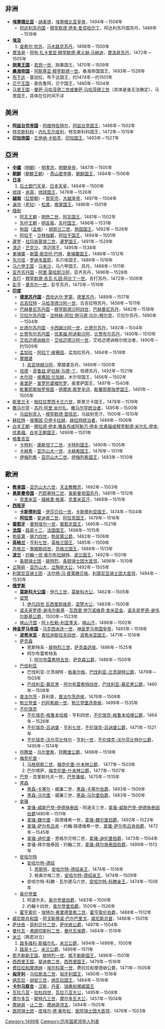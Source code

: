## 非洲

  - **[埃塞俄比亚](../Page/埃塞俄比亚.md "wikilink")** -
    [纳奥德](../Page/纳奥德.md "wikilink")，[埃塞俄比亚皇帝](../Page/埃塞俄比亚领袖列表.md "wikilink")，1494年－1508年
      - [阿达利苏丹国](../Page/阿达利苏丹国.md "wikilink") -
        [穆罕默德·伊本·爱资哈尔丁](../Page/穆罕默德·伊本·爱资哈尔丁.md "wikilink")，阿达利苏丹国苏丹，1488年－1518年
  - **[埃及](../Page/埃及.md "wikilink")**
    1.  [查希尔·坎苏](../Page/查希尔·坎苏.md "wikilink")，[马木路克苏丹](../Page/埃及君主列表.md "wikilink")，1498年－1500年
  - [摩洛哥](../Page/摩洛哥.md "wikilink") -
    [阿布·扎卡里亚·穆罕默德·塞义赫·马赫迪](../Page/阿布·扎卡里亚·穆罕默德·塞义赫·马赫迪.md "wikilink")，[摩洛哥苏丹](../Page/摩洛哥君主列表.md "wikilink")，1472年－1505年
  - **[刚果王国](../Page/刚果王国.md "wikilink")** -
    [若昂一世](../Page/若昂一世_\(刚果\).md "wikilink")，刚果国王，1470年－1509年
  - **[桑海帝国](../Page/桑海帝国.md "wikilink")** -
    [阿斯基亚·穆罕默德一世](../Page/阿斯基亚·穆罕默德一世.md "wikilink")，桑海帝国国王，1493年－1528年
  - [布干达](../Page/布干达.md "wikilink") - 基加拉，布干达国王，约1474年－约1501年
  - [贝宁王国](../Page/贝宁王国.md "wikilink") - 奥佐鲁阿，贝宁国王，1480年－1504年
  - [马里王国](../Page/马里王国.md "wikilink") -
    [曼萨·马哈茂德二世或](../Page/曼萨·马哈茂德二世.md "wikilink")[曼萨·马哈茂德三世](../Page/曼萨·马哈茂德三世.md "wikilink")（具体是谁无法确定），马里国王，具体在位时间不详

## 美洲

  - **[阿兹台克帝国](../Page/阿茲特克.md "wikilink")** -
    [阿维特佐特尔](../Page/阿维特佐特尔.md "wikilink")，[阿兹台克国王](../Page/阿茲特克.md "wikilink")，1486年－1502年
  - [特克斯科科](../Page/特克斯科科.md "wikilink") -
    [内扎瓦尔皮利](../Page/内扎瓦尔皮利.md "wikilink")，特克斯科科国王，1472年－1515年
  - **[印加帝国](../Page/印加帝國.md "wikilink")** -
    [瓦伊纳·卡帕克](../Page/瓦伊纳·卡帕克.md "wikilink")，[印加国王](../Page/印加帝國.md "wikilink")，1493年－1527年

## 亞洲

  - **[中國](../Page/中国.md "wikilink")**（[明朝](../Page/明朝.md "wikilink")）-
    [明孝宗](../Page/明孝宗.md "wikilink")，[明朝皇帝](../Page/明朝君主列表.md "wikilink")，1487年－1505年
  - **[朝鮮](../Page/朝鮮_\(稱謂\).md "wikilink")**（[朝鮮王朝](../Page/朝鮮王朝.md "wikilink")）-
    [燕山君](../Page/燕山君.md "wikilink")[李隆](../Page/燕山君.md "wikilink")，[朝鲜国王](../Page/朝鮮王朝.md "wikilink")，1494年－1506年
  - **[日本](../Page/日本.md "wikilink")**
    1.  [后土御门天皇](../Page/後土御門天皇.md "wikilink")，[日本天皇](../Page/日本天皇列表.md "wikilink")，1464年－1500年
  - [琉球](../Page/琉球.md "wikilink") -
    [尚真](../Page/尚真.md "wikilink")，[琉球国王](../Page/琉球君主列表.md "wikilink")，1478年－1526年
  - **[越南](../Page/越南.md "wikilink")**（[后黎朝](../Page/後黎朝.md "wikilink")）-
    [黎宪宗](../Page/黎憲宗.md "wikilink")，[大越皇帝](../Page/越南君主列表.md "wikilink")，1497年－1504年
  - [澜沧](../Page/澜沧王国.md "wikilink")（[老挝](../Page/老挝.md "wikilink")）-
    [松普](../Page/松普.md "wikilink")，[南掌国王](../Page/老挝君主列表.md "wikilink")，1496年－1501年
  - [缅甸](../Page/缅甸.md "wikilink")
      - [阿瓦王朝](../Page/阿瓦.md "wikilink") -
        [明恭二世](../Page/明恭二世.md "wikilink")，[阿瓦国王](../Page/缅甸君主列表.md "wikilink")，1481年－1502年
      - [东吁王朝](../Page/东吁王朝.md "wikilink") -
        [明吉瑜](../Page/明吉瑜.md "wikilink")，[东吁国王](../Page/缅甸君主列表.md "wikilink")，1486年－1531年
      - [勃固](../Page/勃固.md "wikilink")（[孟族](../Page/孟族.md "wikilink")）-
        [频耶兰二世](../Page/频耶兰二世.md "wikilink")，[勃固国王](../Page/缅甸君主列表.md "wikilink")，1492年－1526年
      - [阿拉干](../Page/阿拉干.md "wikilink") -
        [沙林伽都](../Page/沙林伽都.md "wikilink")，[阿拉干国王](../Page/缅甸君主列表.md "wikilink")，1494年－1501年
  - [暹罗](../Page/泰国.md "wikilink") -
    [拉玛铁菩提二世](../Page/拉玛铁菩提二世.md "wikilink")，[暹罗国王](../Page/泰国君主列表.md "wikilink")，1491年－1529年
  - [清迈](../Page/清邁.md "wikilink") -
    [芒克沙](../Page/芒克沙.md "wikilink")，清迈国王，1495年－1538年
  - [柬埔寨](../Page/柬埔寨.md "wikilink") -
    [斯雷·索空托·巴特](../Page/斯雷·索空托·巴特.md "wikilink")，[柬埔寨国王](../Page/柬埔寨君主列表.md "wikilink")，1486年－1512年
  - [东爪哇](../Page/爪哇岛.md "wikilink") -
    [罗纳韦查耶](../Page/罗纳韦查耶.md "wikilink")，东爪哇国王，1486年－1516年
  - [马六甲王国](../Page/满剌加苏丹国.md "wikilink") -
    [马末沙](../Page/马末沙\(马六甲\).md "wikilink")，马六甲国王、苏丹，1488年－1511年
  - [亚齐苏丹国](../Page/亞齊特別行政區.md "wikilink") -
    [阿里·莫哈耶沙阿](../Page/阿里·莫哈耶沙阿.md "wikilink")，亚齐苏丹，1496年－1528年
  - [吉打](../Page/吉打.md "wikilink") -
    [穆罕默德·吉瓦·扎因·阿比丁一世](../Page/穆罕默德·吉瓦·扎因·阿比丁一世.md "wikilink")，吉打苏丹，1472年－1506年
  - [彭亨](../Page/彭亨.md "wikilink") -
    [曼苏尔一世](../Page/曼苏尔一世.md "wikilink")，彭亨苏丹，1475年－1519年
  - **[印度](../Page/印度.md "wikilink")**
      - **[德里苏丹国](../Page/德里苏丹国.md "wikilink")** -
        [西坎达尔·罗第](../Page/西坎达尔·罗第.md "wikilink")，[德里苏丹](../Page/德里苏丹.md "wikilink")，1489年－1517年
      - [古吉拉特](../Page/古吉拉特.md "wikilink") -
        [马哈茂德沙阿一世](../Page/马哈茂德沙阿一世.md "wikilink")，古吉拉特苏丹，1458年－1511年
      - [巴赫曼尼苏丹国](../Page/巴赫曼尼苏丹国.md "wikilink") -
        [穆罕默德沙阿四世](../Page/穆罕默德沙阿四世.md "wikilink")，[巴赫曼尼苏丹](../Page/巴赫曼尼苏丹国.md "wikilink")，1482年－1518年
      - [贝拉尔苏丹国](../Page/贝拉尔苏丹国.md "wikilink") -
        [法特赫-阿拉·伊马德·乌尔-穆尔克](../Page/法特赫-阿拉·伊马德·乌尔-穆尔克.md "wikilink")，贝拉尔苏丹，1490年－1504年
      - [比德尔苏丹国](../Page/比德尔.md "wikilink") -
        [卡西姆沙阿一世](../Page/卡西姆沙阿一世.md "wikilink")，[比德尔苏丹](../Page/比德尔.md "wikilink")，1492年－1504年
      - [比贾布尔苏丹国](../Page/阿迪勒·沙阿王朝.md "wikilink") -
        [优素福·阿迪勒沙阿](../Page/优素福·阿迪勒沙阿.md "wikilink")，[比贾布尔苏丹](../Page/阿迪勒·沙阿王朝.md "wikilink")，1490年－1510年
      - [艾哈迈德讷格尔](../Page/艾哈迈德讷格尔.md "wikilink") -
        [艾哈迈德沙阿一世](../Page/艾哈迈德沙阿一世.md "wikilink")，艾哈迈德讷格尔统治者，1490年－约1509年
      - [孟加拉](../Page/孟加拉.md "wikilink") -
        [阿拉丁·侯赛因](../Page/阿拉丁·侯赛因.md "wikilink")，孟加拉苏丹，1494年－1518年
      - [摩腊婆](../Page/摩腊婆.md "wikilink")
        1.  [吉亚特赫沙阿](../Page/吉亚特赫沙阿.md "wikilink")，摩腊婆苏丹，1469年－1500年
      - [信德](../Page/信德.md "wikilink") -
        [菲鲁兹·萨拉赫·乌德-丁](../Page/菲鲁兹·萨拉赫·乌德-丁.md "wikilink")，信德苏丹，1492年－1521年
      - [木尔坦](../Page/木尔坦.md "wikilink") -
        [侯赛因·兰加赫](../Page/侯赛因·兰加赫.md "wikilink")，木尔坦国王，1456年－1502年
      - [奥里萨](../Page/奥里萨.md "wikilink") -
        [普罗陀婆楼陀罗](../Page/普罗陀婆楼陀罗.md "wikilink")，奥里萨国王，1497年－1540年
      - [毗奢耶那伽罗帝国](../Page/毗奢耶那伽罗王朝.md "wikilink") -
        [伊摩底·那罗辛诃](../Page/伊摩底·那罗辛诃.md "wikilink")，[毗奢耶那伽罗国王](../Page/毗奢耶那伽罗王朝.md "wikilink")，1491年－1505年
  - [斯里兰卡](../Page/斯里蘭卡.md "wikilink") -
    [帕拉拉贾西卡兰六世](../Page/帕拉拉贾西卡兰六世.md "wikilink")，斯里兰卡国王，1478年－1519年
  - [撒马尔罕](../Page/撒馬爾罕.md "wikilink") -
    [苏丹·阿里·米尔扎](../Page/苏丹·阿里·米尔扎.md "wikilink")，[撒马尔罕统治者](../Page/伊朗君主列表.md "wikilink")，1495年－1500年
      - [乌兹别克人](../Page/乌兹别克族.md "wikilink") -
        [穆罕默德·昔班尼](../Page/穆罕默德·昔班尼.md "wikilink")，乌兹别克汗，1500年－1510年
  - [赫拉特](../Page/赫拉特.md "wikilink") -
    [侯赛因·贝伊卡拉赫](../Page/侯赛因·贝伊卡拉赫.md "wikilink")，[赫拉特统治者](../Page/伊朗君主列表.md "wikilink")，1469年－1506年
  - [白羊王朝](../Page/白羊王朝.md "wikilink") -
    [穆拉德·伊本·雅各布或](../Page/穆拉德·伊本·雅各布.md "wikilink")[阿勒万·伊本·优素福或](../Page/阿勒万·伊本·优素福.md "wikilink")[穆罕默德·米尔扎·伊本·优素福](../Page/穆罕默德·米尔扎·伊本·优素福.md "wikilink")，[白羊王朝国王](../Page/伊朗君主列表.md "wikilink")，1499年－1501年
  - [格鲁吉亚](../Page/格鲁吉亚.md "wikilink")
      - [卡特利](../Page/卡特利.md "wikilink") -
        [康斯坦丁二世](../Page/康斯坦丁二世_\(格鲁吉亚\).md "wikilink")，[卡特利国王](../Page/格鲁吉亚君主列表.md "wikilink")，1490年－1505年
      - [卡赫希](../Page/卡赫希.md "wikilink") -
        [亚历山大一世](../Page/亚历山大一世_\(卡赫希\).md "wikilink")，[卡赫希国王](../Page/格鲁吉亚君主列表.md "wikilink")，1476年－1511年
      - [伊梅列希](../Page/伊梅列希.md "wikilink") -
        [亚历山大二世](../Page/亚历山大二世_\(伊梅列希\).md "wikilink")，[伊梅列希国王](../Page/格鲁吉亚君主列表.md "wikilink")，1483年－1510年

## 歐洲

  - **[教皇国](../Page/教宗國.md "wikilink")** -
    [亚历山大六世](../Page/亞歷山大六世.md "wikilink")，[天主教教宗](../Page/教宗.md "wikilink")，1492年－1503年
  - **[奥斯曼帝国](../Page/奥斯曼帝国.md "wikilink")** -
    [巴耶塞特二世](../Page/巴耶塞特二世.md "wikilink")，[奥斯曼帝国苏丹](../Page/奥斯曼帝国苏丹列表.md "wikilink")，1481年－1512年
      - [克里米亚](../Page/克里米亚.md "wikilink") -
        [缅格里·格莱](../Page/缅格里·格莱.md "wikilink")，[克里米亚汗](../Page/克里米亚.md "wikilink")，1468年－1515年
  - **[西班牙](../Page/西班牙.md "wikilink")**
      - **[卡斯蒂利亚](../Page/卡斯蒂利亚.md "wikilink")** -
        [伊莎贝拉一世](../Page/伊莎贝拉一世.md "wikilink")，[卡斯蒂利亚国王](../Page/卡斯蒂利亚君主列表.md "wikilink")，1474年－1504年
      - **[阿拉贡](../Page/阿拉贡.md "wikilink")** -
        [斐迪南二世](../Page/斐迪南二世_\(阿拉贡\).md "wikilink")，[阿拉贡国王](../Page/阿拉贡君主列表.md "wikilink")，1479年－1516年
  - **[葡萄牙](../Page/葡萄牙.md "wikilink")** -
    [曼努埃尔一世](../Page/曼努埃尔一世_\(葡萄牙\).md "wikilink")，[葡萄牙国王](../Page/葡萄牙君主列表.md "wikilink")，1495年－1521年
  - **[法国](../Page/法国.md "wikilink")** -
    [路易十二](../Page/路易十二.md "wikilink")，[法国国王](../Page/法国君主列表.md "wikilink")，1498年－1515年
  - [勃艮第](../Page/勃艮第.md "wikilink") -
    [腓力四世](../Page/腓力一世_\(卡斯蒂利亚\).md "wikilink")，[勃艮第公爵](../Page/勃艮第统治者列表.md "wikilink")，1482年－1506年
  - **[英格兰](../Page/英格兰.md "wikilink")** -
    [亨利七世](../Page/亨利七世_\(英格兰\).md "wikilink")，[英格兰国王](../Page/英國君主列表.md "wikilink")，1485年－1509年
  - [苏格兰](../Page/蘇格蘭.md "wikilink") -
    [詹姆斯四世](../Page/詹姆斯四世_\(苏格兰\).md "wikilink")，[苏格兰国王](../Page/苏格兰君主列表.md "wikilink")，1488年－1513年
  - **[波兰](../Page/波兰.md "wikilink")** -
    [约翰一世·奥尔布拉赫特](../Page/约翰一世·奥尔布拉赫特.md "wikilink")，[波兰国王](../Page/波兰君主列表.md "wikilink")，1492年－1501年
      - [条顿骑士团](../Page/条顿骑士团.md "wikilink") -
        [腓特烈](../Page/腓特烈_\(条顿骑士团\).md "wikilink")，[条顿骑士团大首领](../Page/条顿骑士团.md "wikilink")，1498年－1510年
  - [立陶宛](../Page/立陶宛.md "wikilink") -
    [亚历山大](../Page/亚历山大_\(波兰\).md "wikilink")，[立陶宛大公](../Page/立陶宛大公.md "wikilink")，1492年－1505年
  - [利窝尼亚骑士团](../Page/利窝尼亚骑士团.md "wikilink") -
    [沃尔特·冯·普莱滕贝格](../Page/沃尔特·冯·普莱滕贝格.md "wikilink")，[利窝尼亚骑士团大首领](../Page/利窝尼亚骑士团.md "wikilink")，1494年－1535年
  - **[俄罗斯](../Page/俄罗斯.md "wikilink")**
      - **[莫斯科大公国](../Page/莫斯科大公.md "wikilink")** -
        [伊凡三世](../Page/伊凡三世.md "wikilink")，[莫斯科大公](../Page/莫斯科大公.md "wikilink")，1462年－1505年
      - [梁赞](../Page/梁赞.md "wikilink")
        1.  [伊凡四世·瓦西里耶维奇](../Page/伊凡四世·瓦西里耶维奇.md "wikilink")，[梁赞大公](../Page/梁赞大公.md "wikilink")，1483年－1500年
      - [诺夫哥罗德-谢韦尔斯基](../Page/诺夫哥罗德-谢韦尔斯基.md "wikilink") -
        [瓦西里·伊万诺维奇·舍米亚金](../Page/瓦西里·伊万诺维奇·舍米亚金.md "wikilink")，[诺夫哥罗德-谢韦尔斯基公爵](../Page/诺夫哥罗德-谢韦尔斯基统治者列表.md "wikilink")，1500年－1523年
      - [喀山汗国](../Page/喀山汗国.md "wikilink") -
        [阿卜杜勒-利亚季夫](../Page/阿卜杜勒-利亚季夫.md "wikilink")，[喀山汗](../Page/喀山汗国.md "wikilink")，1496年－1502年
  - **[神圣罗马帝国](../Page/神圣罗马帝国.md "wikilink")** -
    [马克西米连一世](../Page/馬克西米連一世_\(神聖羅馬帝國\).md "wikilink")，[神圣罗马帝国皇帝](../Page/神圣罗马帝国皇帝列表.md "wikilink")，1493年－1519年
      - **[波希米亚](../Page/波希米亚.md "wikilink")** -
        [弗拉迪斯拉夫四世](../Page/弗拉迪斯拉夫四世.md "wikilink")，[波希米亚国王](../Page/捷克君主列表.md "wikilink")，1471年－1516年
      - [萨克森](../Page/萨克森.md "wikilink")
          - 恩斯特系 -
            [腓特烈三世](../Page/腓特烈三世_\(萨克森\).md "wikilink")，[萨克森选侯](../Page/萨克森统治者列表.md "wikilink")，1486年－1525年
          - 阿尔布雷希特系
            1.  [阿尔布雷希特五世](../Page/阿尔布雷希特五世_\(萨克森\).md "wikilink")，[萨克森公爵](../Page/萨克森公爵.md "wikilink")，1486年－1500年
      - [巴伐利亚](../Page/巴伐利亚.md "wikilink")
          - 巴伐利亚-兰茨胡特 -
            [格奥尔格](../Page/格奥尔格_\(巴伐利亚-兰茨胡特\).md "wikilink")，[巴伐利亚-兰茨胡特公爵](../Page/巴伐利亚统治者列表.md "wikilink")，1479年－1503年
          - [巴伐利亚-慕尼黑](../Page/慕尼黑.md "wikilink") -
            [阿尔布雷希特四世](../Page/阿尔布雷希特四世_\(巴伐利亚\).md "wikilink")，[巴伐利亚-慕尼黑公爵](../Page/巴伐利亚统治者列表.md "wikilink")，1460年－1508年
      - [普法尔茨](../Page/普法尔茨.md "wikilink") -
        菲利普，[普法尔茨选侯](../Page/普法尔茨统治者列表.md "wikilink")，1476年－1508年
      - [勃兰登堡](../Page/勃兰登堡.md "wikilink") -
        [约阿希姆一世](../Page/约阿希姆一世_\(勃兰登堡\).md "wikilink")，[勃兰登堡选帝侯](../Page/勃兰登堡选帝侯.md "wikilink")，1499年－1535年
      - [不伦瑞克](../Page/不伦瑞克.md "wikilink")
          - [不伦瑞克-格鲁本哈根](../Page/不伦瑞克-格鲁本哈根.md "wikilink") -
            亨利四世，[不伦瑞克-格鲁本哈根公爵](../Page/不伦瑞克统治者列表.md "wikilink")，1464年－1526年
          - [不伦瑞克-吕讷堡](../Page/不伦瑞克-吕讷堡.md "wikilink") -
            [亨利七世](../Page/亨利七世_\(不伦瑞克-吕内堡\).md "wikilink")，[不伦瑞克-吕讷堡公爵](../Page/不伦瑞克统治者列表.md "wikilink")，1471年－1521年
          - [不伦瑞克-沃尔芬比特尔](../Page/不伦瑞克-沃尔芬比特尔.md "wikilink") -
            [亨利一世](../Page/亨利一世_\(不伦瑞克-沃尔芬比特尔\).md "wikilink")，[不伦瑞克-沃尔芬比特尔公爵](../Page/不伦瑞克统治者列表.md "wikilink")，1495年－1514年
      - [符腾堡](../Page/符腾堡.md "wikilink") -
        [乌尔里希](../Page/乌尔里希_\(符腾堡\).md "wikilink")，[符腾堡公爵](../Page/符腾堡统治者列表.md "wikilink")，1498年－1519年
      - [梅克伦堡](../Page/梅克伦堡.md "wikilink") -
        1.  [马格努斯二世](../Page/马格努斯二世_\(梅克伦堡-什未林\).md "wikilink")，[梅克伦堡-什未林公爵](../Page/梅克伦堡统治者列表.md "wikilink")，
            1477年－1503年
        2.  巴尔塔萨，[梅克伦堡-什未林公爵](../Page/梅克伦堡统治者列表.md "wikilink")，1477年－1507年
      - [巴登](../Page/巴登.md "wikilink") -
        克里斯托夫一世，[巴登藩侯](../Page/巴登统治者列表.md "wikilink")，1475年－1515年
      - [黑森](../Page/黑森.md "wikilink")
          - [黑森-卡塞尔](../Page/黑森-卡塞尔.md "wikilink") -
            威廉二世，[黑森-卡塞尔伯爵](../Page/黑森统治者列表.md "wikilink")，1493年－1509年
          - [黑森-马尔堡](../Page/黑森-马尔堡.md "wikilink") -
            威廉三世，[黑森-马尔堡伯爵](../Page/黑森统治者列表.md "wikilink")，1483年－1500年
      - [拿骚](../Page/拿騷.md "wikilink")
          - [拿骚-威斯巴登-伊德施泰因](../Page/拿骚-威斯巴登-伊德施泰因.md "wikilink") -
            阿道夫三世，[拿骚-威斯巴登-伊德施泰因伯爵](../Page/拿骚统治者列表.md "wikilink")1480年－1511年
          - [拿骚-魏尔堡](../Page/魏尔堡.md "wikilink") -
            路德维希一世，[拿骚-魏尔堡伯爵](../Page/拿骚统治者列表.md "wikilink")，1492年－1523年
          - [拿骚-萨尔布吕肯](../Page/拿骚-萨尔布吕肯.md "wikilink") -
            约翰·路德维希一世，[拿骚-萨尔布吕肯伯爵](../Page/拿骚统治者列表.md "wikilink")，1472年－1545年
          - [拿骚-迪伦堡](../Page/迪伦堡.md "wikilink") -
            恩格尔贝特二世，[拿骚-迪伦堡伯爵](../Page/拿骚统治者列表.md "wikilink")，1473年－1504年
          - 拿骚-拜尔施泰因 -
            约翰二世，[拿骚-拜尔施泰因伯爵](../Page/拿骚统治者列表.md "wikilink")，1499年－1513年
      - [安哈尔特](../Page/萨克森-安哈尔特.md "wikilink")
          - [安哈尔特-德绍](../Page/安哈尔特-德绍.md "wikilink")
            1.  [恩斯特](../Page/恩斯特_\(安哈尔特\).md "wikilink")，[安哈尔特-德绍亲王](../Page/安哈尔特统治者列表.md "wikilink")，1474年－1516年
            2.  格奥尔格二世，[安哈尔特-德绍亲王](../Page/安哈尔特统治者列表.md "wikilink")，1474年－1509年
          - 安哈尔特-科滕 -
            瓦尔德马六世，[安哈尔特-科滕亲王](../Page/安哈尔特统治者列表.md "wikilink")，1474年－1508年
      - [奥尔登堡](../Page/奥尔登堡.md "wikilink")
        1.  阿道尔夫，[奥尔登堡伯爵](../Page/奥尔登堡统治者列表.md "wikilink")，1483年－1500年
        2.  约翰十四世，[奥尔登堡伯爵](../Page/奥尔登堡统治者列表.md "wikilink")，1500年－1526年
      - [霍亨索伦](../Page/霍亨索伦.md "wikilink") -
        [埃特尔·弗里德里希二世](../Page/埃特尔·弗里德里希二世.md "wikilink")，[霍亨索伦伯爵](../Page/霍亨索伦统治者列表.md "wikilink")，1488年－1512年
  - [威尼斯共和国](../Page/威尼斯共和国.md "wikilink") -
    [阿戈斯蒂诺·巴尔巴里戈](../Page/阿戈斯蒂诺·巴尔巴里戈.md "wikilink")，[威尼斯总督](../Page/威尼斯总督.md "wikilink")，1486年－1501年
  - [萨伏依](../Page/薩伏依.md "wikilink") -
    [菲利贝托二世](../Page/菲利贝托二世.md "wikilink")，[萨伏依公爵](../Page/萨伏依王朝.md "wikilink")，1497年－1504年
  - [曼托瓦](../Page/曼切華.md "wikilink") -
    [弗朗切斯科二世](../Page/弗朗切斯科二世_\(曼托瓦\).md "wikilink")，[曼托瓦侯爵](../Page/曼托瓦侯爵.md "wikilink")，1484年－1519年
  - [米兰](../Page/米蘭.md "wikilink")（两君对立）
    1.  [路多维科·斯福尔扎](../Page/路多维科·斯福尔扎.md "wikilink")，[米兰公爵](../Page/米兰公爵.md "wikilink")，1494年－1499年，1500年
    2.  [路易十二](../Page/路易十二.md "wikilink")，[米兰公爵](../Page/米兰公爵.md "wikilink")，1499年－1511年
  - [那不勒斯王国](../Page/那不勒斯王国.md "wikilink")，[腓特烈一世](../Page/腓特烈一世_\(那不勒斯\).md "wikilink")，[那不勒斯国王](../Page/西西里和那不勒斯君主列表.md "wikilink")，1496年－1501年
  - [西西里王国](../Page/西西里王国.md "wikilink")，[斐迪南二世](../Page/斐迪南二世_\(阿拉贡\).md "wikilink")，[西西里国王](../Page/西西里和那不勒斯君主列表.md "wikilink")，1479年－1516年
  - [费拉拉和](../Page/费拉拉.md "wikilink")[摩德纳](../Page/摩德纳.md "wikilink") -
    [埃尔科莱一世](../Page/埃尔科莱一世.md "wikilink")，费拉拉和摩德纳公爵，1471年－1505年
  - **[匈牙利](../Page/匈牙利.md "wikilink")** -
    [乌拉斯洛二世](../Page/乌拉斯洛二世.md "wikilink")，[匈牙利国王](../Page/匈牙利君主列表.md "wikilink")，1490年－1516年
  - [纳瓦拉](../Page/納瓦拉.md "wikilink") -
    [胡安三世](../Page/胡安三世_\(纳瓦拉\).md "wikilink")，[纳瓦拉国王](../Page/纳瓦拉君主列表.md "wikilink")，1484年－1516年
  - **[卡尔马联合](../Page/卡尔马联盟.md "wikilink")** -
    [汉斯](../Page/汉斯_\(丹麦\).md "wikilink")，[丹麦](../Page/丹麦君主列表.md "wikilink")、[瑞典和](../Page/瑞典君主列表.md "wikilink")[挪威国王](../Page/挪威君主列表.md "wikilink")
  - [瓦拉几亚](../Page/瓦拉奇公國.md "wikilink") -
    [拉杜四世](../Page/拉杜四世.md "wikilink")，[瓦拉几亚大公](../Page/瓦拉几亚统治者列表.md "wikilink")，1495年－1508年
  - [摩尔多瓦](../Page/摩尔多瓦.md "wikilink") -
    [斯特凡三世](../Page/斯特凡三世.md "wikilink")，[摩尔多瓦大公](../Page/摩尔多瓦统治者列表.md "wikilink")，1457年－1504年
  - [摩纳哥](../Page/摩纳哥.md "wikilink") -
    [让二世](../Page/让二世_\(摩纳哥\).md "wikilink")，[摩纳哥领主](../Page/摩纳哥统治者列表.md "wikilink")，1494年－1505年
  - [医院骑士团](../Page/医院骑士团.md "wikilink") -
    [皮埃尔·德·奥布松](../Page/皮埃尔·德·奥布松.md "wikilink")，[医院骑士团大首领](../Page/医院骑士团.md "wikilink")，1476年－1503年

[Category:1499年](https://zh.wikipedia.org/wiki/Category:1499年 "wikilink")
[Category:历年国家领导人列表](https://zh.wikipedia.org/wiki/Category:历年国家领导人列表 "wikilink")